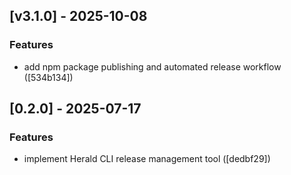## [v3.1.0] - 2025-10-08

### Features

* add npm package publishing and automated release workflow ([534b134])

## [0.2.0] - 2025-07-17

### Features

* implement Herald CLI release management tool ([dedbf29])

